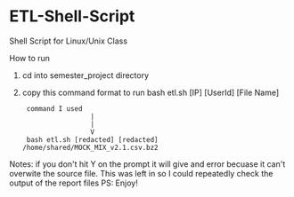 # ETL-Shell-Script
Shell Script for Linux/Unix Class

How to run
1. cd into semester_project directory
2. copy this command format to run
        bash etl.sh [IP] [UserId] [File Name]

        command I used
                        |
                        |
                        V
        bash etl.sh [redacted] [redacted] /home/shared/MOCK_MIX_v2.1.csv.bz2


Notes: if you don't hit Y on the prompt it will give and error becuase it can't overwite the source file. 
This was left in so I could repeatedly check the output of the report files
PS: Enjoy!
